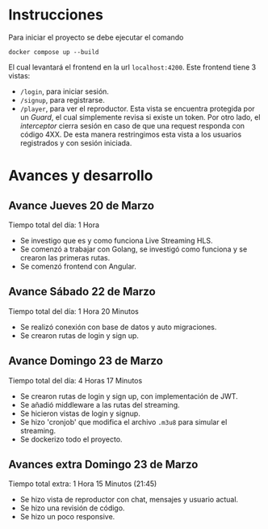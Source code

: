 # Instrucciones 

Para iniciar el proyecto se debe ejecutar el comando

```
docker compose up --build
```

El cual levantará el frontend en la url `localhost:4200`. Este frontend tiene 3 vistas:

- `/login`, para iniciar sesión.
- `/signup`, para registrarse.
- `/player`, para ver el reproductor. Esta vista se encuentra protegida por un *Guard*, el cual simplemente revisa si existe un token. Por otro lado, el *interceptor* cierra sesión en caso de que una request responda con código 4XX. De esta manera restringimos esta vista a los usuarios registrados y con sesión iniciada.

# Avances y desarrollo

## Avance Jueves 20 de Marzo
Tiempo total del día: 1 Hora
- Se investigo que es y como funciona Live Streaming HLS.
- Se comenzó a trabajar con Golang, se investigó como funciona y se crearon las primeras rutas.
- Se comenzó frontend con Angular.

## Avance Sábado 22 de Marzo
Tiempo total del día: 1 Hora 20 Minutos

- Se realizó conexión con base de datos y auto migraciones.
- Se crearon rutas de login y sign up.

## Avance Domingo 23 de Marzo
Tiempo total del día: 4 Horas 17 Minutos

- Se crearon rutas de login y sign up, con implementación de JWT.
- Se añadió middleware a las rutas del streaming.
- Se hicieron vistas de login y signup.
- Se hizo 'cronjob' que modifica el archivo `.m3u8` para simular el streaming. 
- Se dockerizo todo el proyecto.

## Avances extra Domingo 23 de Marzo
Tiempo total extra: 1 Hora 15 Minutos (21:45)

- Se hizo vista de reproductor con chat, mensajes y usuario actual.
- Se hizo una revisión de código.
- Se hizo un poco responsive.
